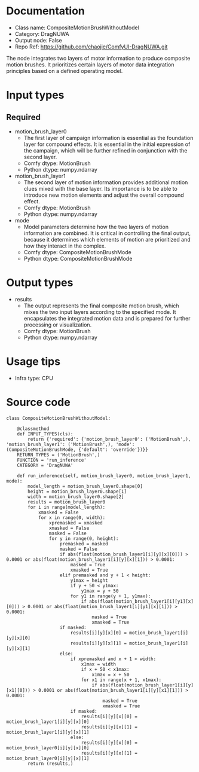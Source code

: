 # Documentation
- Class name: CompositeMotionBrushWithoutModel
- Category: DragNUWA
- Output node: False
- Repo Ref: https://github.com/chaojie/ComfyUI-DragNUWA.git

The node integrates two layers of motor information to produce composite motion brushes. It prioritizes certain layers of motor data integration principles based on a defined operating model.

# Input types
## Required
- motion_brush_layer0
    - The first layer of campaign information is essential as the foundation layer for compound effects. It is essential in the initial expression of the campaign, which will be further refined in conjunction with the second layer.
    - Comfy dtype: MotionBrush
    - Python dtype: numpy.ndarray
- motion_brush_layer1
    - The second layer of motion information provides additional motion clues mixed with the base layer. Its importance is to be able to introduce new motion elements and adjust the overall compound effect.
    - Comfy dtype: MotionBrush
    - Python dtype: numpy.ndarray
- mode
    - Model parameters determine how the two layers of motion information are combined. It is critical in controlling the final output, because it determines which elements of motion are prioritized and how they interact in the complex.
    - Comfy dtype: CompositeMotionBrushMode
    - Python dtype: CompositeMotionBrushMode

# Output types
- results
    - The output represents the final composite motion brush, which mixes the two input layers according to the specified mode. It encapsulates the integrated motion data and is prepared for further processing or visualization.
    - Comfy dtype: MotionBrush
    - Python dtype: numpy.ndarray

# Usage tips
- Infra type: CPU

# Source code
```
class CompositeMotionBrushWithoutModel:

    @classmethod
    def INPUT_TYPES(cls):
        return {'required': {'motion_brush_layer0': ('MotionBrush',), 'motion_brush_layer1': ('MotionBrush',), 'mode': (CompositeMotionBrushMode, {'default': 'override'})}}
    RETURN_TYPES = ('MotionBrush',)
    FUNCTION = 'run_inference'
    CATEGORY = 'DragNUWA'

    def run_inference(self, motion_brush_layer0, motion_brush_layer1, mode):
        model_length = motion_brush_layer0.shape[0]
        height = motion_brush_layer0.shape[1]
        width = motion_brush_layer0.shape[2]
        results = motion_brush_layer0
        for i in range(model_length):
            xmasked = False
            for x in range(0, width):
                xpremasked = xmasked
                xmasked = False
                masked = False
                for y in range(0, height):
                    premasked = masked
                    masked = False
                    if abs(float(motion_brush_layer1[i][y][x][0])) > 0.0001 or abs(float(motion_brush_layer1[i][y][x][1])) > 0.0001:
                        masked = True
                        xmasked = True
                    elif premasked and y + 1 < height:
                        y1max = height
                        if y + 50 < y1max:
                            y1max = y + 50
                        for y1 in range(y + 1, y1max):
                            if abs(float(motion_brush_layer1[i][y1][x][0])) > 0.0001 or abs(float(motion_brush_layer1[i][y1][x][1])) > 0.0001:
                                masked = True
                                xmasked = True
                    if masked:
                        results[i][y][x][0] = motion_brush_layer1[i][y][x][0]
                        results[i][y][x][1] = motion_brush_layer1[i][y][x][1]
                    else:
                        if xpremasked and x + 1 < width:
                            x1max = width
                            if x + 50 < x1max:
                                x1max = x + 50
                            for x1 in range(x + 1, x1max):
                                if abs(float(motion_brush_layer1[i][y][x1][0])) > 0.0001 or abs(float(motion_brush_layer1[i][y][x1][1])) > 0.0001:
                                    masked = True
                                    xmasked = True
                        if masked:
                            results[i][y][x][0] = motion_brush_layer1[i][y][x][0]
                            results[i][y][x][1] = motion_brush_layer1[i][y][x][1]
                        else:
                            results[i][y][x][0] = motion_brush_layer0[i][y][x][0]
                            results[i][y][x][1] = motion_brush_layer0[i][y][x][1]
        return (results,)
```